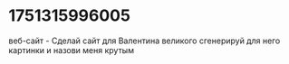 # 1751315996005
веб-сайт - Сделай сайт для Валентина великого сгенерируй для него картинки и назови меня крутым
